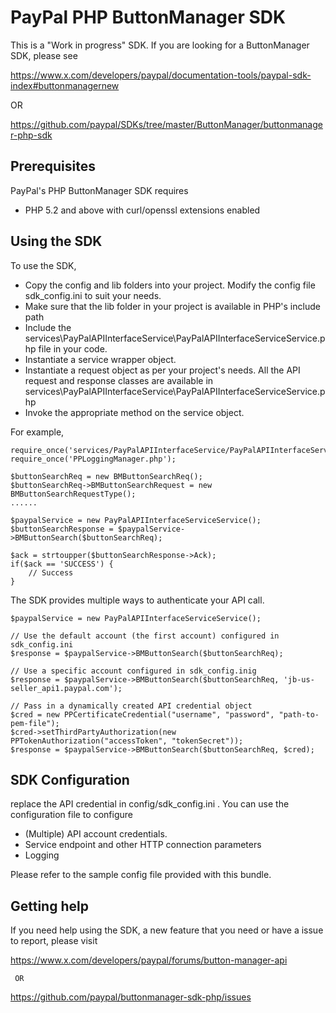 
PayPal PHP ButtonManager SDK
===============================


This is a "Work in progress" SDK. If you are looking for a ButtonManager SDK, please see 

https://www.x.com/developers/paypal/documentation-tools/paypal-sdk-index#buttonmanagernew

  OR 

https://github.com/paypal/SDKs/tree/master/ButtonManager/buttonmanager-php-sdk



Prerequisites
-------------

PayPal's PHP ButtonManager SDK requires 

   * PHP 5.2 and above with curl/openssl extensions enabled
  

Using the SDK
-------------

To use the SDK, 

   * Copy the config and lib folders into your project. Modify the config file sdk_config.ini to suit your needs.
   * Make sure that the lib folder in your project is available in PHP's include path
   * Include the services\PayPalAPIInterfaceService\PayPalAPIInterfaceServiceService.php 
     file in your code.
   * Instantiate a service wrapper object.
   * Instantiate a request object as per your project's needs. All the API request and response 
     classes are available in services\PayPalAPIInterfaceService\PayPalAPIInterfaceServiceService.php
   * Invoke the appropriate method on the service object.


For example,

	require_once('services/PayPalAPIInterfaceService/PayPalAPIInterfaceServiceService.php');	require_once('PPLoggingManager.php');

	$buttonSearchReq = new BMButtonSearchReq();
	$buttonSearchReq->BMButtonSearchRequest = new BMButtonSearchRequestType();
	......

	$paypalService = new PayPalAPIInterfaceServiceService();
	$buttonSearchResponse = $paypalService->BMButtonSearch($buttonSearchReq);
	
	$ack = strtoupper($buttonSearchResponse->Ack); 
	if($ack == 'SUCCESS') {
		// Success
	}


The SDK provides multiple ways to authenticate your API call.

	$paypalService = new PayPalAPIInterfaceServiceService();
	
	// Use the default account (the first account) configured in sdk_config.ini
	$response = $paypalService->BMButtonSearch($buttonSearchReq);	

	// Use a specific account configured in sdk_config.inig
	$response = $paypalService->BMButtonSearch($buttonSearchReq, 'jb-us-seller_api1.paypal.com');	
	 
	// Pass in a dynamically created API credential object
    $cred = new PPCertificateCredential("username", "password", "path-to-pem-file");
    $cred->setThirdPartyAuthorization(new PPTokenAuthorization("accessToken", "tokenSecret"));
	$response = $paypalService->BMButtonSearch($buttonSearchReq, $cred);	
  
 

SDK Configuration
-----------------

replace the API credential in config/sdk_config.ini . You can use the configuration file to configure

   * (Multiple) API account credentials.
   * Service endpoint and other HTTP connection parameters 
   * Logging

Please refer to the sample config file provided with this bundle.



Getting help
------------

If you need help using the SDK, a new feature that you need or have a issue to report, please visit

   https://www.x.com/developers/paypal/forums/button-manager-api
   
     OR
   
   https://github.com/paypal/buttonmanager-sdk-php/issues 
